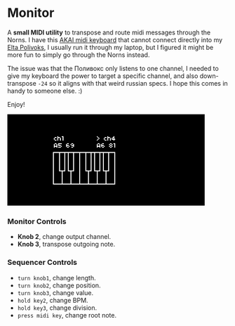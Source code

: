 # Monitor

A **small MIDI utility** to transpose and route midi messages through the Norns. I have this [AKAI midi keyboard](http://akai-pro.jp/lpk25/) that cannot connect directly into my [Elta Polivoks](https://www.eltamusic.com/polivoks-mini), I usually run it through my laptop, but I figured it might be more fun to simply go through the Norns instead. 

The issue was that the Поливокс only listens to one channel, I needed to give my keyboard the power to target a specific channel, and also down-transpose `-24` so it aligns with that weird russian specs. I hope this comes in handy to someone else. :)

Enjoy!

<img src='https://raw.githubusercontent.com/neauoire/monitor/master/PREVIEW.png?raw=true' width='450'/>

### Monitor Controls

- **Knob 2**, change output channel.
- **Knob 3**, transpose outgoing note.

### Sequencer Controls

- `turn knob1`, change length.
- `turn knob2`, change position.
- `turn knob3`, change value.
- `hold key2`, change BPM.
- `hold key3`, change division.
- `press midi key`, change root note.